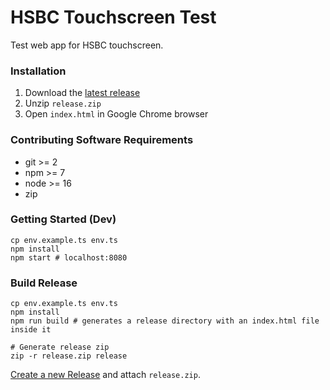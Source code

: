 # HSBC Touchscreen Test

Test web app for HSBC touchscreen.

### Installation

1. Download the [latest release](https://github.com/finer-vision/HSBC-Touchscreen-Test/releases/download/v0.0.0/release.zip)
2. Unzip `release.zip`
3. Open `index.html` in Google Chrome browser

### Contributing Software Requirements

- git >= 2
- npm >= 7
- node >= 16
- zip

### Getting Started (Dev)

```shell
cp env.example.ts env.ts
npm install
npm start # localhost:8080
```

### Build Release

```shell
cp env.example.ts env.ts
npm install
npm run build # generates a release directory with an index.html file inside it

# Generate release zip
zip -r release.zip release
```

[Create a new Release](https://github.com/finer-vision/HSBC-Touchscreen-Test/releases/new) and attach `release.zip`.
